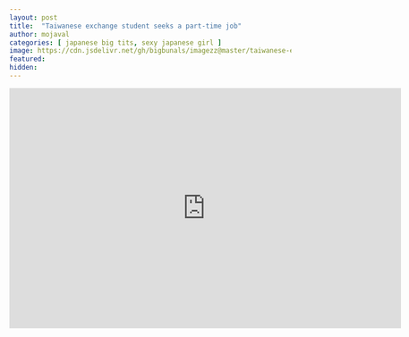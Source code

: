 ```yaml
---
layout: post
title:  "Taiwanese exchange student seeks a part-time job"
author: mojaval
categories: [ japanese big tits, sexy japanese girl ]
image: https://cdn.jsdelivr.net/gh/bigbunals/imagezz@master/taiwanese-exchange-student-seeks-a-part-time-job___2f646151a1f7fa98ff51727e74a78626c3ce7be6.mp4.jpg
featured: 
hidden: 
---
```


<iframe src="https://openload.co/embed/Ao7cM-pTw1c/taiwanese-exchange-student-seeks-a-part-time-job___2f646151a1f7fa98ff51727e74a78626c3ce7be6.mp4" scrolling="no" frameborder="0" width="700" height="430" allowfullscreen="true" webkitallowfullscreen="true" mozallowfullscreen="true"></iframe>